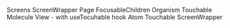 Screens
    ScreenWrapper                                           Page
        FocusableChildren                                   Organism
            Touchable                                       Molecule
                View - with useTocuhable hook               Atom
            Touchable
    ScreenWrapper

    